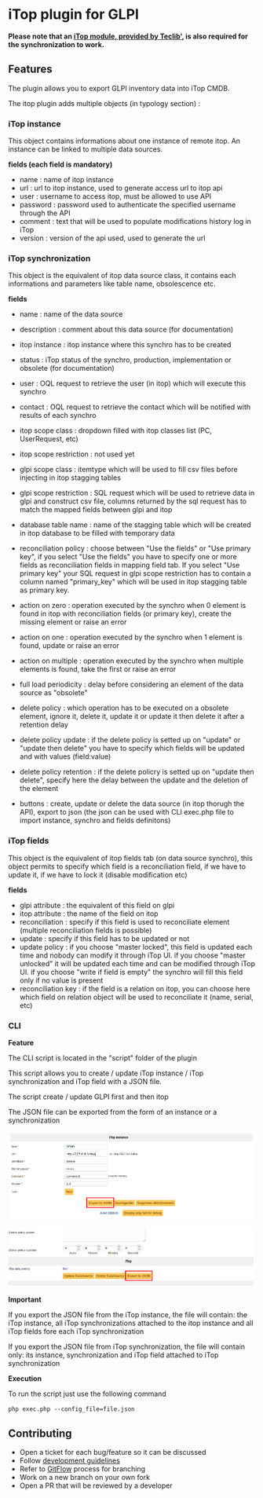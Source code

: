 # iTop plugin for GLPI

**Please note that an [iTop module, provided by Teclib'](https://github.com/TECLIB/teclib-itop-glpi-module), is also required for the synchronization to work.**

## Features

The plugin allows you to export GLPI inventory data into iTop CMDB.

The itop plugin adds multiple objects (in typology section) :

### iTop instance

This object contains informations about one instance of remote itop. An instance can be linked to multiple data sources.

**fields (each field is mandatory)**

- name     : name of itop instance
- url      : url to itop instance, used to generate access url to itop api
- user     : username to access itop, must be allowed to use API
- password : password used to authenticate the specified username through the API
- comment  : text that will be used to populate modifications history log in iTop
- version  : version of the api used, used to generate the url

### iTop synchronization

This object is the equivalent of itop data source class, it contains each informations and parameters like table name, obsolescence etc.

**fields**

- name                    : name of the data source
- description             : comment about this data source (for documentation)
- itop instance           : itop instance where this synchro has to be created
- status                  : iTop status of the synchro, production, implementation or obsolete (for documentation)
- user                    : OQL request to retrieve the user (in itop) which will execute this synchro
- contact                 : OQL request to retrieve the contact which will be notified with results of each synchro 
- itop scope class        : dropdown filled with itop classes list (PC, UserRequest, etc)
- itop scope restriction  : not used yet
- glpi scope class        : itemtype which will be used to fill csv files before injecting in itop stagging tables
- glpi scope restriction  : SQL request which will be used to retrieve data in glpi and construct csv file, columns returned by the sql request has to match the mapped fields between glpi and itop 
- database table name     : name of the stagging table which will be created in itop database to be filled with temporary data 

- reconciliation policy   : choose between "Use the fields" or "Use primary key", if you select "Use the fields" you have to specify one or more fields as reconciliation fields in mapping field tab. If you select "Use primary key" your SQL request in glpi scope restriction has to contain a column named "primary_key" which will be used in itop stagging table as primary key.
- action on zero          : operation executed by the synchro when 0 element is found in itop with reconciliation fields (or primary key), create the missing element or raise an error
- action on one           : operation executed by the synchro when 1 element is found, update or raise an error
- action on multiple      : operation executed by the synchro when multiple elements is found, take the first or raise an error

- full load periodicity   : delay before considering an element of the data source as "obsolete"
- delete policy           : which operation has to be executed on a obsolete element, ignore it, delete it, update it or update it then delete it after a retention delay 
- delete policy update    : if the delete policy is setted up on "update" or "update then delete" you have to specify which fields will be updated and with values (field:value)
- delete policy retention : if the delete policry is setted up on "update then delete", specify here the delay between the update and the deletion of the element 

- buttons : create, update or delete the data source (in itop thorugh the API), export to json (the json can be used with CLI exec.php file to import instance, synchro and fields definitons)

### iTop fields

This object is the equivalent of itop fields tab (on data source synchro), this object permits to specify which field is a reconciliation field, if we have to update it, if we have to lock it (disable modification etc)

**fields**

- glpi attribute     : the equivalent of this field on glpi
- itop attribute     : the name of the field on itop
- reconciliation     : specify if this field is used to reconciliate element (multiple reconciliation fields is possible)
- update             : specify if this field has to be updated or not
- update policy      : if you choose "master locked", this field is updated each time and nobody can modify it through iTop UI. if you choose "master unlocked" it will be updated each time and can be modified through iTop UI. if you choose "write if field is empty" the synchro will fill this field only if no value is present
- reconciliation key : if the field is a relation on itop, you can choose here which field on relation object will be used to reconciliate it (name, serial, etc)

### CLI 

**Feature** 

The CLI script is located in the "script" folder of the plugin

This script allows you to create / update  iTop instance / iTop synchronization and iTop field with a JSON file.

The script create / update GLPI first and then itop

The JSON file can be exported from the form of an instance or a synchronization

![GLPIItopExportJson](screenshots/export_json.png "GLPIItopExportJson")

![GLPIItopExportJson2](screenshots/export_json2.png "GLPIItopExportJson2")


**Important** 

If you export the JSON file from the iTop instance, 
the file will contain: the iTop instance, all iTop synchronizations attached to the itop instance and all iTop fields fore each iTop synchronization

If you export the JSON file from iTop synchronization, 
the file will contain only: its instance, synchronization and iTop field attached to iTop synchronization


**Execution** 

To run the script just use the following command

```shell
php exec.php --config_file=file.json
```



## Contributing

* Open a ticket for each bug/feature so it can be discussed
* Follow [development guidelines](http://glpi-developer-documentation.readthedocs.io/en/latest/plugins.html)
* Refer to [GitFlow](http://git-flow.readthedocs.io/) process for branching
* Work on a new branch on your own fork
* Open a PR that will be reviewed by a developer
